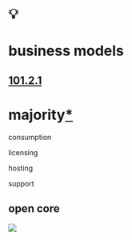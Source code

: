 # 💡
# business models

[101.2.1](https://github.com/digital-sustainability/module-eoss-ospo101/blob/main/module2/README.md#section-introducing-open-source-business-models)
--
# majority[*](https://en.wikipedia.org/wiki/Business_models_for_open-source_software)

consumption

licensing

hosting

support

open core
--
![](https://github.com/digital-sustainability/module-eoss-ospo101/raw/main/module2/strategic-use.png)